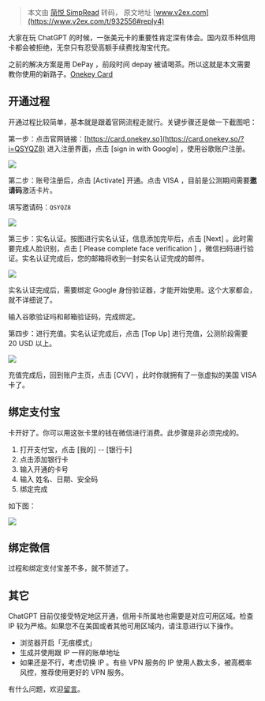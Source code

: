 > 本文由 [简悦 SimpRead](http://ksria.com/simpread/) 转码， 原文地址 [www.v2ex.com](https://www.v2ex.com/t/932556#reply4)

大家在玩 ChatGPT 的时候，一张美元卡的重要性肯定深有体会。国内双币种信用卡都会被拒绝，无奈只有忍受高额手续费找淘宝代充。

之前的解决方案是用 DePay ，前段时间 depay 被请喝茶。所以这就是本文需要教你使用的新路子。[Onekey Card](https://card.onekey.so/?i=QSYQZ8)

开通过程
----

开通过程比较简单，基本就是跟着官网流程走就行。关键步骤还是做一下截图吧：

第一步：点击官网链接：[https://card.onekey.so](https://card.onekey.so/?i=QSYQZ8) 进入注册界面，点击 [sign in with Google] ，使用谷歌账户注册。

![](https://macinorg-blog.oss-cn-chengdu.aliyuncs.com/blog/card01.png)

第二步：账号注册后，点击 [Activate] 开通。点击 VISA ，目前是公测期间需要**邀请码**激活卡片。

填写邀请码：`QSYQZ8`

![](https://macinorg-blog.oss-cn-chengdu.aliyuncs.com/blog/card04.png)

第三步：实名认证。按图进行实名认证，信息添加完毕后，点击 [Next] 。此时需要完成人脸识别，点击 [ Please complete face verification ] ，微信扫码进行验证。实名认证完成后，您的邮箱将收到一封实名认证完成的邮件。

![](https://macinorg-blog.oss-cn-chengdu.aliyuncs.com/blog/card11.png)

实名认证完成后，需要绑定 Google 身份验证器，才能开始使用。这个大家都会，就不详细说了。

输入谷歌验证吗和邮箱验证码，完成绑定。

第四步：进行充值。实名认证完成后，点击 [Top Up] 进行充值，公测阶段需要 20 USD 以上。

![](https://macinorg-blog.oss-cn-chengdu.aliyuncs.com/blog/card17.png)

充值完成后，回到账户主页，点击 [CVV] ，此时你就拥有了一张虚拟的美国 VISA 卡了。

绑定支付宝
-----

卡开好了。你可以用这张卡里的钱在微信进行消费。此步骤是非必须完成的。

1.  打开支付宝，点击 [我的] -- [银行卡]
2.  点击添加银行卡
3.  输入开通的卡号
4.  输入 姓名、日期、安全码
5.  绑定完成

如下图：

![](https://macinorg-blog.oss-cn-chengdu.aliyuncs.com/blog/bd00.png)

绑定微信
----

过程和绑定支付宝差不多，就不赘述了。

其它
--

ChatGPT 目前仅接受特定地区开通，信用卡所属地也需要是对应可用区域。检查 IP 较为严格。如果您不在美国或者其他可用区域内，请注意进行以下操作。

*   浏览器开启「无痕模式」
*   生成并使用跟 IP 一样的账单地址
*   如果还是不行，考虑切换 IP 。有些 VPN 服务的 IP 使用人数太多，被高概率风控，推荐使用更好的 VPN 服务。

有什么问题，欢迎[留言](https://www.macin.org/2023/04/14/onekeycard/)。